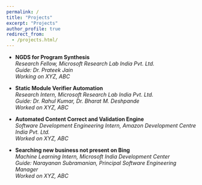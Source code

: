 ```yaml
---
permalink: /
title: "Projects"
excerpt: "Projects"
author_profile: true
redirect_from: 
  - /projects.html/
---
```

* **NGDS for Program Synthesis**  
 *Research Fellow, Microsoft Research Lab India Pvt. Ltd.*  
 *Guide: Dr. Prateek Jain*  
 *Working on XYZ, ABC*

* **Static Module Verifier Automation**  
 *Research Intern, Microsoft Research Lab India Pvt. Ltd.*  
 *Guide: Dr. Rahul Kumar, Dr. Bharat M. Deshpande*  
 *Worked on XYZ, ABC*

* **Automated Content Correct and Validation Engine**  
 *Software Development Engineering Intern, Amazon Development Centre India Pvt. Ltd.*  
 *Worked on XYZ, ABC*

* **Searching new business not present on Bing**  
 *Machine Learning Intern, Microsoft India Development Center*  
 *Guide: Narayanan Subramanian, Principal Software Engineering Manager*  
 *Worked on XYZ, ABC*
                                
